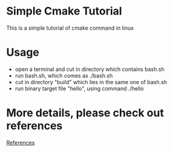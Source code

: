 # Simple Cmake Tutorial
This is a simple tutorial of cmake command in linux

# Usage
- open a terminal and cut in directory which contains bash.sh
- run bash.sh, which comes as ./bash.sh
- cut in directory "build" which lies in the same one of bash.sh
- run binary target file "hello", using command ./hello 

# More details, please check out references
[References]()
